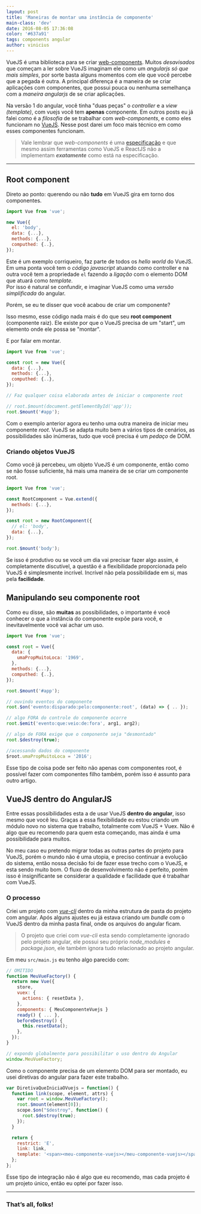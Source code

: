 ```yaml
---
layout: post
title: 'Maneiras de montar uma instância de componente'
main-class: 'dev'
date: 2016-08-05 17:36:08 
color: '#637a91'
tags: components angular
author: vinicius
---
```


VueJS é uma biblioteca para se criar [web-components](http://www.vuejs-brasil.com.br/aplicacoes-com-vuejs-pensando-em-componentes/). Muitos *desavisados* que começam a ler sobre VueJS imaginam ele como um *angularjs só que mais simples*, por sorte basta alguns momentos com ele que você percebe que a pegada é outra. A principal diferença é a maneira de se criar aplicações com componentes, que possui pouca ou nenhuma semelhança com a _maneira angularjs_ de se criar aplicações.

Na versão 1 do angular, você tinha "duas peças" o *controller* e a *view (template)*, com vuejs você tem **apenas** componente. Em outros posts eu já falei como é a *filosofia* de se trabalhar com *web-components*, e como eles funcionam no [VueJS](http://vuejs.org/guide/application.html#Single-File-Components). Nesse post darei um foco mais técnico em como esses componentes funcionam.

> Vale lembrar que *web-components* é uma [especificação](https://www.w3.org/standards/techs/components) e que mesmo assim ferramentas como VueJS e ReactJS não a implementam ***exatamente*** como está na especificação. 

----

## Root component

Direto ao ponto: querendo ou não **tudo** em VueJS gira em torno dos componentes.

```javascript
import Vue from 'vue';

new Vue({
  el: 'body',
  data: {...},
  methods: {...},
  computhed: {..},
});
```

Este é um exemplo corriqueiro, faz parte de todos os *hello world* do VueJS. Em uma ponta você tem o *código javascript* atuando como controller e na outra você tem a propriedade `el` fazendo a *ligação* com o elemento DOM que atuará como *template*.  
Por isso é natural se confundir, e imaginar VueJS como uma *versão simplificada* do angular.

Porém, se eu te disser que você acabou de criar um componente?
  
Isso mesmo, esse código nada mais é do que seu **root component** (componente raiz). Ele existe por que o VueJS precisa de um "start", um elemento onde ele possa se "montar".

E por falar em montar.

```javascript
import Vue from 'vue';

const root = new Vue({
  data: {...},
  methods: {...},
  computhed: {..},
});

// Faz qualquer coisa elaborada antes de iniciar o componente root

// root.$mount(document.getElementById('app'));
root.$mount('#app');
```

Com o exemplo anterior agora eu tenho uma outra maneira de iniciar meu componente *root*. VueJS se adapta muito bem a vários tipos de cenários, as possibilidades são inúmeras, tudo que você precisa é um *pedaço* de DOM.

### Criando objetos VueJS

Como você já percebeu, um objeto VueJS é um componente, então como se não fosse suficiente, há mais uma maneira de se criar um componente root.

```javascript
import Vue from 'vue';

const RootComponent = Vue.extend({
  methods: {...},
});

const root = new RootComponent({
  // el: 'body',
  data: {...},
});

root.$mount('body');
```

Se isso é produtivo ou se você um dia vai precisar fazer algo assim, é completamente discutível, a questão é a flexibilidade proporcionada pelo VueJS é simplesmente incrível. Incrível não pela possibilidade em si, mas pela **facilidade**. 

## Manipulando seu componente root

Como eu disse, são **muitas** as possibilidades, o importante é você conhecer o que a instância do componente expõe para você, e inevitavelmente você vai achar um uso.

```javascript
import Vue from 'vue';

const root = Vue({
  data: {
    umaPropMuitoLoca: '1969',
  },
  methods: {...},
  computhed: {..},
});

root.$mount('#app');

// ouvindo eventos do componente
root.$on('evento:disparado:pelo:componente:root', (data) => { .. });

// algo FORA do controle do componente ocorre
root.$emit('evento:que:veio:de:fora', arg1, arg2);

// algo de FORA exige que o componente seja "desmontado"
root.$destroy(true);

//acessando dados do componente
$root.umaPropMuitoLoca = '2016';
```

Esse tipo de coisa pode ser feito não apenas com componentes root, é possível fazer com componentes filho também, porém isso é assunto para outro artigo.

## VueJS dentro do AngularJS

Entre essas possibilidades esta a de usar VueJS **dentro do angular**, isso mesmo que você leu. Graças a essa flexibilidade eu estou criando um módulo novo no sistema que trabalho, totalmente com VueJS + Vuex. Não é algo que eu recomendo para quem esta começando, mas ainda é uma possibilidade para muitos.

No meu caso eu pretendo migrar todas as outras partes do projeto para VueJS, porém o mundo não é uma utopia, e preciso continuar a evolução do sistema, então nossa decisão foi de fazer esse trecho com o VueJS, e esta sendo muito bom. O fluxo de desenvolvimento não é perfeito, porém isso é insignificante se considerar a qualidade e facilidade que é trabalhar com VueJS.

### O processo

Criei um projeto com [*vue-cli*](https://github.com/vuejs/vue-cli) dentro da minha estrutura de pasta do projeto com angular. Após alguns ajustes eu já estava criando um *bundle* com o VueJS dentro da minha pasta final, onde os arquivos do angular ficam.

> O projeto que criei com *vue-cli* esta sendo completamente ignorado pelo projeto angular, ele possui seu próprio *node_modules* e *package.json*, ele também ignora tudo relacionado ao projeto angular.

Em meu `src/main.js` eu tenho algo parecido com:

```javascript
// OMITIDO
function MeuVueFactory() {
  return new Vue({
    store,
    vuex: {
      actions: { resetData },
    },
    components: { MeuComponenteVuejs }
    ready() { ... },
    beforeDestroy() {
      this.resetData();
    },
  });
}

// expondo globalmente para possibilitar o uso dentro do Angular
window.MeuVueFactory;
```

Como o componente precisa de um elemento DOM para ser montado, eu usei diretivas do angular para fazer este trabalho.

```javascript
var DiretivaQueIniciaOVuejs = function() {
  function link(scope, element, attrs) {
    var root = window.MeuVueFactory();
    root.$mount(element[0]);
    scope.$on("$destroy", function() {
      root.$destroy(true);
    });
  }

  return {
    restrict: 'E',
    link: link,
    template: '<span><meu-componente-vuejs></meu-componente-vuejs></span>',
  };
};
```

Esse tipo de integração não é algo que eu recomendo, mas cada projeto é um projeto único, então eu optei por fazer isso.

-------

### That’s all, folks!

